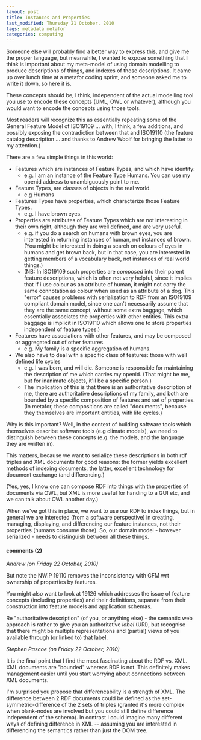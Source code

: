 ```yaml
---
layout: post
title: Instances and Properties
last_modified: Thursday 21 October, 2010
tags: metadata metafor
categories: computing
---
```

Someone else will probably find a better way to express this, and give me the proper language, but meanwhile, I wanted to expose something that I think is important about my meta-model of using domain modelling to produce descriptions of things, and indexes of those descriptions. It came up over lunch time at a metafor coding sprint, and someone asked me to write it down, so here it is.

These concepts should be, I think, independent of the actual modelling tool you use to encode these concepts (UML, OWL or whatever), although you would want to encode the concepts using those tools.

Most readers will recognize this as essentially repeating some of the General Feature Model of ISO19109 ... with, I think, a few additions, and possibly exposing the contradiction between that and ISO19110 (the feature catalog description ... and thanks to Andrew Woolf for bringing the latter to my attention.)

There are a few simple things in this world:
* Features which are instances of Feature Types, and which have identity:
    * e.g. I am an instance of the Feature Type Humans. You can use my openid address to unambiguously point to me.
* Feature Types, are classes of objects in the real world.
    * e.g Humans
* Features Types have properties, which characterize those Feature Types.
    * e.g. I have brown eyes.
* Properties are attributes of Feature Types which are not interesting in their own right, although they are well defined, and are very useful.
    * e.g. if you do a search on humans with brown eyes, you are interested in returning instances of human, not instances of brown. (You might be interested in doing a search on colours of eyes in humans and get brown back, but in that case, you are interested in getting members of a vocabulary back, not instances of real world things.)
    * (NB: In ISO19109 such properties are *composed* into their parent feature descriptions, which is often not very helpful, since it implies that if i use colour as an attribute of human, it might not carry the same connotation as colour when used as an attribute of a dog. This "error" causes problems with serialization to RDF from an ISO19109 compliant domain model, since one can't necessarily assume that they are the same concept, without some extra baggage, which essentially associates the properties with other entities. This extra baggage is implicit in ISO19110 which allows one to store properties independent of feature types.)
* Features have associations with other features, and may be composed or aggregated out of other features.
    * e.g. My family is a specific aggregation of humans.
* We also have to deal with a specific class of features: those with well defined life cycles
    * e.g. I was born, and will die. Someone is responsible for maintaining the description of me which carries my openid. (That might be me, but for inanimate objects, it'll be a specific person.)
    * The implication of this is that there is an authoritative description of me, there are authoritative descriptions of my family, and both are bounded by a specific composition of features and set of properties. (In metafor, these compositions are called "documents", because they themselves are important entities, with life cycles.)

Why is this important? Well, in the context of building software tools which themselves describe software tools (e.g climate models), we need to distinguish between these concepts (e.g. the models, and the language they are written in).

This matters, because we want to serialize these descriptions in both rdf
triples and XML documents for good reasons: the former yields excellent methods of indexing documents, the latter, excellent technology for document exchange (and differencing.)

(Yes, yes, I know one can compose RDF into things with the properties of documents via OWL, but XML is more useful for handing to a GUI etc, and we can talk about OWL another day.)

When we've got this in place, we want to use our RDF to index things, but in general we are interested (from a software perspective) in creating, managing, displaying, and differencing our feature instances, not their properties (humans consume those). So, our domain model - however serialized -  needs to distinguish between all these things.

#### comments (2)

*Andrew (on Friday 22 October, 2010)*

But note the NWIP 19110 removes the inconsistency with GFM wrt ownership of properties by features.

You might also want to look at 19126 which addresses the issue of feature concepts (including properties) and their definitions, separate from their construction into feature models and application schemas.

Re "authoritative description" (of you, or anything else) - the semantic web approach is rather to give you an authoritative *label* (URI), but recognise that there might be multiple representations and (partial) views of you available through (or linked to) that label.

*Stephen Pascoe (on Friday 22 October, 2010)*

It is the final point that I find the most fascinating about the RDF vs. XML.  XML documents are "bounded" whereas RDF is not.  This definitely makes management easier until you start worrying about connections between XML documents.

I'm surprised you propose that differencability is a strength of XML.  The difference between 2 RDF documents could be defined as the set-symmetric-difference of the 2 sets of triples (granted it's more complex when blank-nodes are involved but you could still define difference independent of the schema).  In contrast I could imagine many different ways of defining difference in XML -- assuming you are interested in differencing the semantics rather than just the DOM tree.
